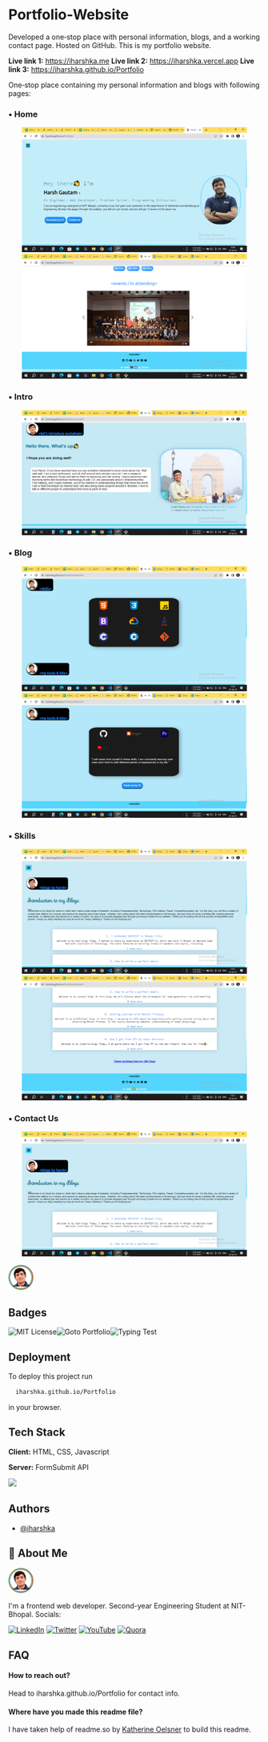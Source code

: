 # Portfolio-Website

Developed a one‑stop place with personal information, blogs, and a working contact page. Hosted on GitHub. This is my portfolio website.<br>

<b>Live link 1:</b> https://iharshka.me
<b>Live link 2:</b> https://iharshka.vercel.app
<b>Live link 3:</b> https://iharshka.github.io/Portfolio

One‑stop place containing my personal information and blogs with following pages:

### • Home

<p align="center">
  <img src="./Screenshots/Screenshot%20(2110).png" width="450" height="250" /> <img src="./Screenshots/Screenshot%20(2111).png" width="450" height="250" />
</p>

### • Intro

<p align="center">
 <img src="./Screenshots/Screenshot%20(2112).png" width="450" height="250" />
</p>

### • Blog

<p align="center">
 <img src="./Screenshots/Screenshot%20(2113).png" width="450" height="250" /> <img src="./Screenshots/Screenshot%20(2114).png" width="450" height="250" />
</p>

### • Skills

<p align="center">
<img src="./Screenshots/Screenshot%20(2115).png" width="450" height="250" /> <img src="./Screenshots/Screenshot%20(2116).png" width="450" height="250" />
</p>

### • Contact Us

<p align="center">
 <img src="./Screenshots/Screenshot%20(2115).png" width="450" height="250" />
</p>

<img src="./DevPics/favicon.webp" width="50" height="50" />

## Badges

![MIT License](https://img.shields.io/badge/License-MIT-green.svg)![Goto Portfolio](https://img.shields.io/badge/Personal-Portfolio-brightgreen?style=?style=for-the-badge&link=https://iharshka.github.io/Portfolio/)![Typing Test](https://img.shields.io/badge/Codeof-Conduct-brightgreen?style=?style=for-the-badge)

## Deployment

To deploy this project run

```bash
  iharshka.github.io/Portfolio
```

in your browser.

<!-- ## Screenshots

![App Screenshot](https://via.placeholder.com/468x300?text=App+Screenshot+Here) -->

## Tech Stack

**Client:** HTML, CSS, Javascript

**Server:** FormSubmit API

![](https://github-readme-stats.vercel.app/api/top-langs/?username=iharshka&theme=dark&hide_border=false&include_all_commits=false&count_private=false&layout=compact)

## Authors

- [@iharshka](https://www.github.com/iharshka)

## 🚀 About Me

<img src="./DevPics/favicon.webp" width="50" height="50" />

I'm a frontend web developer. Second-year Engineering Student at NIT-Bhopal. Socials:

[![LinkedIn](https://img.shields.io/badge/LinkedIn-%230077B5.svg?logo=linkedin&logoColor=white)](https://linkedin.com/in/iharshka) [![Twitter](https://img.shields.io/badge/Twitter-%231DA1F2.svg?logo=Twitter&logoColor=white)](https://twitter.com/iharshka) [![YouTube](https://img.shields.io/badge/YouTube-%23FF0000.svg?logo=YouTube&logoColor=white)](https://youtube.com/@iharshka) [![Quora](https://img.shields.io/badge/Quora-%23B92B27.svg?logo=Quora&logoColor=white)](https://quora.com/profile/Harsh-Gautam-Kanha)

## FAQ

#### How to reach out?

Head to iharshka.github.io/Portfolio for contact info.

#### Where have you made this readme file?

I have taken help of readme.so by <a href = "https://twitter.com/katherinecodes">Katherine Oelsner</a> to build this readme.
